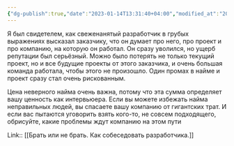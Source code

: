 ```yaml
---
{"dg-publish":true,"date":"2023-01-14T13:31:40+04:00","modified_at":"2023-03-25T14:23:07+04:00","title":"Цена неверного найма может быть слишком большой","permalink":"/quotes/202204120908/","dgPassFrontmatter":true}
---
```



Я был свидетелем, как свеженанятый разработчик в грубых выражениях высказал заказчику, что он думает про него, про проект и про компанию, на которую он работал. Он сразу уволился, но ущерб репутации был серьёзный. Можно было потерять не только текущий проект, но и все будущие проекты от этого заказчика, и очень большая команда работала, чтобы этого не произошло. Один промах в найме и проект сразу стал очень рискованным.

Цена неверного найма очень важна, потому что эта сумма определяет вашу ценность как интервьюера. Если вы можете избежать найма неправильных людей, вы спасаете вашу компанию от гигантских трат. И если вас пытаются уговорить взять кого-то, не совсем подходящего, обрисуйте, какие проблемы ждут компанию на этом пути

Link:: [[Брать или не брать. Как собеседовать разработчика.]]
